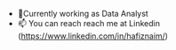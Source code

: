 - 👋Currently working as Data Analyst 
- 📫 You can reach reach me at Linkedin (https://www.linkedin.com/in/hafiznaim/)

<!---
naimtsm/naimtsm is a ✨ special ✨ repository because its `README.md` (this file) appears on your GitHub profile.
You can click the Preview link to take a look at your changes.
--->
